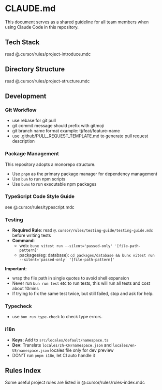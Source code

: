 # CLAUDE.md

This document serves as a shared guideline for all team members when using Claude Code in this repository.

## Tech Stack

read @.cursor/rules/project-introduce.mdc

## Directory Structure

read @.cursor/rules/project-structure.mdc

## Development

### Git Workflow

- use rebase for git pull
- git commit message should prefix with gitmoji
- git branch name format example: tj/feat/feature-name
- use .github/PULL_REQUEST_TEMPLATE.md to generate pull request description

### Package Management

This repository adopts a monorepo structure.

- Use `pnpm` as the primary package manager for dependency management
- Use `bun` to run npm scripts
- Use `bunx` to run executable npm packages

### TypeScript Code Style Guide

see @.cursor/rules/typescript.mdc

### Testing

- **Required Rule**: read `@.cursor/rules/testing-guide/testing-guide.mdc` before writing tests
- **Command**:
  - web: `bunx vitest run --silent='passed-only' '[file-path-pattern]'`
  - packages(eg: database): `cd packages/database && bunx vitest run --silent='passed-only' '[file-path-pattern]'`

**Important**:

- wrap the file path in single quotes to avoid shell expansion
- Never run `bun run test` etc to run tests, this will run all tests and cost about 10mins
- If trying to fix the same test twice, but still failed, stop and ask for help.

### Typecheck

- use `bun run type-check` to check type errors.

### i18n

- **Keys**: Add to `src/locales/default/namespace.ts`
- **Dev**: Translate `locales/zh-CN/namespace.json` and `locales/en-US/namespace.json` locales file only for dev preview
- DON'T run `pnpm i18n`, let CI auto handle it

## Rules Index

Some useful project rules are listed in @.cursor/rules/rules-index.mdc

